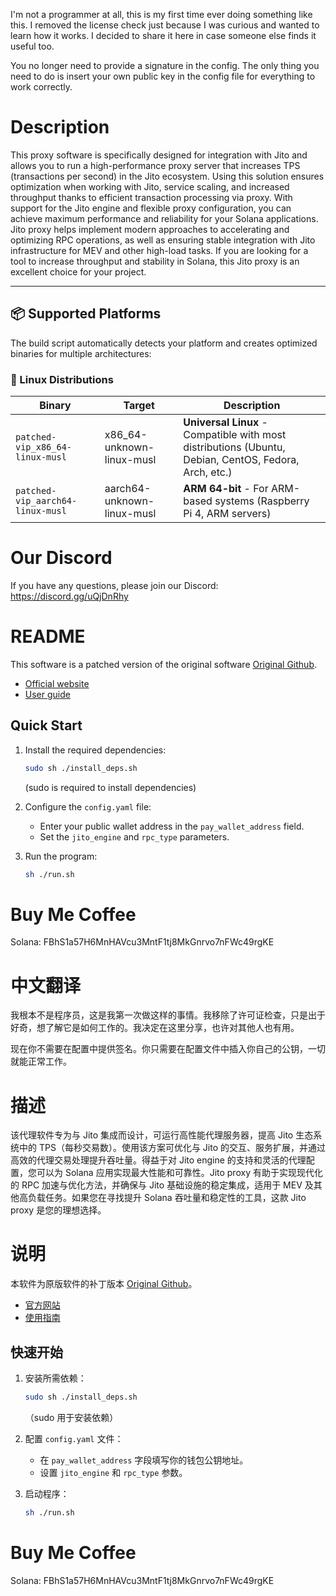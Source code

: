 I'm not a programmer at all, this is my first time ever doing something like this. I removed the license check just because I was curious and wanted to learn how it works. I decided to share it here in case someone else finds it useful too.

You no longer need to provide a signature in the config. The only thing you need to do is insert your own public key in the config file for everything to work correctly.

# Description

This proxy software is specifically designed for integration with Jito and allows you to run a high-performance proxy server that increases TPS (transactions per second) in the Jito ecosystem. Using this solution ensures optimization when working with Jito, service scaling, and increased throughput thanks to efficient transaction processing via proxy. With support for the Jito engine and flexible proxy configuration, you can achieve maximum performance and reliability for your Solana applications. Jito proxy helps implement modern approaches to accelerating and optimizing RPC operations, as well as ensuring stable integration with Jito infrastructure for MEV and other high-load tasks. If you are looking for a tool to increase throughput and stability in Solana, this Jito proxy is an excellent choice for your project.

---

## 📦 Supported Platforms

The build script automatically detects your platform and creates optimized binaries for multiple architectures:

### 🐧 Linux Distributions

| Binary                           | Target                     | Description                                                                                           |
| -------------------------------- | -------------------------- | ----------------------------------------------------------------------------------------------------- |
| `patched-vip_x86_64-linux-musl`  | x86_64-unknown-linux-musl  | **Universal Linux** - Compatible with most distributions (Ubuntu, Debian, CentOS, Fedora, Arch, etc.) |
| `patched-vip_aarch64-linux-musl` | aarch64-unknown-linux-musl | **ARM 64-bit** - For ARM-based systems (Raspberry Pi 4, ARM servers)                                  |

# Our Discord

If you have any questions, please join our Discord: https://discord.gg/uQjDnRhy

# README

This software is a patched version of the original software [Original Github](https://github.com/SaoXuan/rust-mev-proxy-vip).

- [Official website](https://www.solboxs.com/proxy)
- [User guide](https://rust-mev-bot.solboxs.com/basics/proxy-fu-wu)

## Quick Start

1. Install the required dependencies:

   ```sh
   sudo sh ./install_deps.sh
   ```

   (sudo is required to install dependencies)

2. Configure the `config.yaml` file:

   - Enter your public wallet address in the `pay_wallet_address` field.
   - Set the `jito_engine` and `rpc_type` parameters.

3. Run the program:

   ```sh
   sh ./run.sh
   ```

# Buy Me Coffee

Solana: FBhS1a57H6MnHAVcu3MntF1tj8MkGnrvo7nFWc49rgKE

# 中文翻译

我根本不是程序员，这是我第一次做这样的事情。我移除了许可证检查，只是出于好奇，想了解它是如何工作的。我决定在这里分享，也许对其他人也有用。

现在你不需要在配置中提供签名。你只需要在配置文件中插入你自己的公钥，一切就能正常工作。

# 描述

该代理软件专为与 Jito 集成而设计，可运行高性能代理服务器，提高 Jito 生态系统中的 TPS（每秒交易数）。使用该方案可优化与 Jito 的交互、服务扩展，并通过高效的代理交易处理提升吞吐量。得益于对 Jito engine 的支持和灵活的代理配置，您可以为 Solana 应用实现最大性能和可靠性。Jito proxy 有助于实现现代化的 RPC 加速与优化方法，并确保与 Jito 基础设施的稳定集成，适用于 MEV 及其他高负载任务。如果您在寻找提升 Solana 吞吐量和稳定性的工具，这款 Jito proxy 是您的理想选择。

# 说明

本软件为原版软件的补丁版本 [Original Github](https://github.com/SaoXuan/rust-mev-proxy-vip)。

- [官方网站](https://www.solboxs.com/proxy)
- [使用指南](https://rust-mev-bot.solboxs.com/basics/proxy-fu-wu)

## 快速开始

1. 安装所需依赖：

   ```sh
   sudo sh ./install_deps.sh
   ```

   （sudo 用于安装依赖）

2. 配置 `config.yaml` 文件：

   - 在 `pay_wallet_address` 字段填写你的钱包公钥地址。
   - 设置 `jito_engine` 和 `rpc_type` 参数。

3. 启动程序：

   ```sh
   sh ./run.sh
   ```

# Buy Me Coffee

Solana: FBhS1a57H6MnHAVcu3MntF1tj8MkGnrvo7nFWc49rgKE
